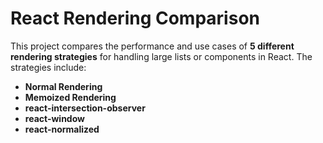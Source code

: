 # React Rendering Comparison

This project compares the performance and use cases of **5 different rendering strategies** for handling large lists or components in React. The strategies include:

-   **Normal Rendering**
-   **Memoized Rendering**
-   **react-intersection-observer**
-   **react-window**
-   **react-normalized**
